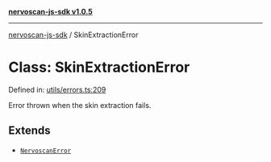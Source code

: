 [**nervoscan-js-sdk v1.0.5**](../README.md)

***

[nervoscan-js-sdk](../globals.md) / SkinExtractionError

# Class: SkinExtractionError

Defined in: [utils/errors.ts:209](https://github.com/nervotec/nervoscan-js/blob/a3e202b0aed347d51c982d0e67d7d962d141bec3/src/api/utils/errors.ts#L209)

Error thrown when the skin extraction fails.

## Extends

- [`NervoscanError`](NervoscanError.md)
